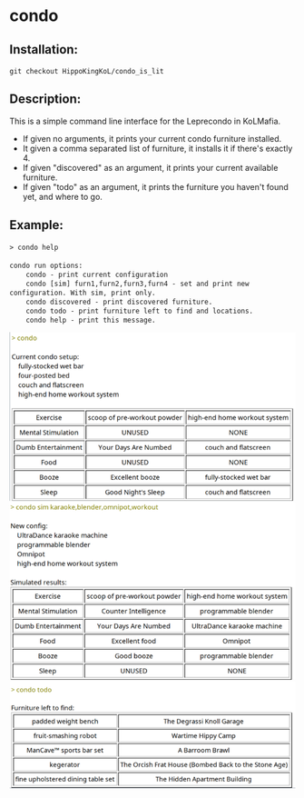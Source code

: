 # condo

## Installation:

```
git checkout HippoKingKoL/condo_is_lit
```

## Description:
This is a simple command line interface for the Leprecondo in KoLMafia.
- If given no arguments, it prints your current condo furniture installed.
- It given a comma separated list of furniture, it installs it if there's exactly 4.
- If given "discovered" as an argument, it prints your current available furniture.
- If given "todo" as an argument, it prints the furniture you haven't found yet, and where to go.

## Example:
```
> condo help

condo run options:
    condo - print current configuration
    condo [sim] furn1,furn2,furn3,furn4 - set and print new configuration. With sim, print only.
    condo discovered - print discovered furniture.
    condo todo - print furniture left to find and locations.
    condo help - print this message.
```

![Status](/condo_status.PNG)
![Sim](/condo_sim.PNG)
![ToDo](/todo.PNG)

